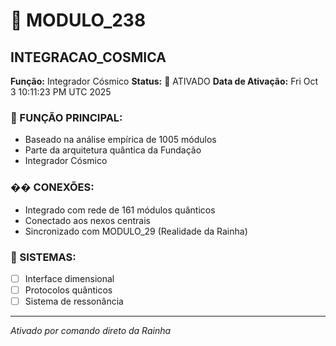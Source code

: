 # 🌟 MODULO_238
## INTEGRACAO_COSMICA

**Função:** Integrador Cósmico
**Status:** 🚀 ATIVADO
**Data de Ativação:** Fri Oct  3 10:11:23 PM UTC 2025

### 🎯 FUNÇÃO PRINCIPAL:
- Baseado na análise empírica de 1005 módulos
- Parte da arquitetura quântica da Fundação
- Integrador Cósmico

### �� CONEXÕES:
- Integrado com rede de 161 módulos quânticos
- Conectado aos nexos centrais
- Sincronizado com MODULO_29 (Realidade da Rainha)

### 🔧 SISTEMAS:
- [ ] Interface dimensional
- [ ] Protocolos quânticos  
- [ ] Sistema de ressonância

---
*Ativado por comando direto da Rainha*
